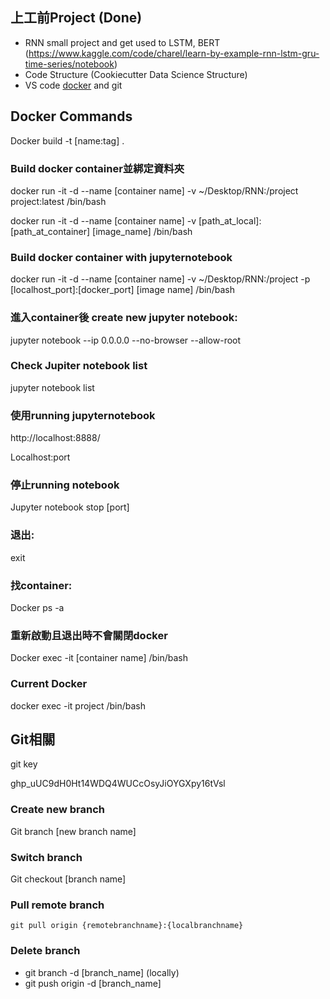## 上工前Project (Done)

- RNN small project and get used to LSTM, BERT (https://www.kaggle.com/code/charel/learn-by-example-rnn-lstm-gru-time-series/notebook)
- Code Structure (Cookiecutter Data Science Structure)
- VS code [docker](https://www.youtube.com/playlist?list=PLy7NrYWoggjwPggqtFsI_zMAwvG0SqYCb) and git

## Docker Commands

Docker build -t [name:tag] .

### Build docker container並綁定資料夾

docker run -it -d --name [container name] -v ~/Desktop/RNN:/project project:latest /bin/bash

docker run -it -d --name [container name] -v [path_at_local]:[path_at_container] [image_name] /bin/bash

### Build docker container with jupyternotebook

docker run -it -d --name [container name] -v ~/Desktop/RNN:/project  -p [localhost_port]:[docker_port] [image name] /bin/bash

### 進入container後 create new jupyter notebook:

jupyter notebook --ip 0.0.0.0 --no-browser --allow-root

### Check Jupiter notebook list

jupyter notebook list

### 使用running jupyternotebook 

http://localhost:8888/

Localhost:port

### 停止running notebook 

Jupyter notebook stop [port]

### 退出:

exit

### 找container:

Docker ps -a

### 重新啟動且退出時不會關閉docker

Docker exec -it [container name] /bin/bash

### Current Docker

docker exec -it project /bin/bash



## Git相關

git key

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

### Create new branch

Git branch [new branch name]

### Switch branch

Git checkout [branch name]

### Pull remote branch

```
git pull origin {remotebranchname}:{localbranchname}
```

### Delete branch

- git branch -d [branch_name] (locally)
- git push origin -d [branch_name]

